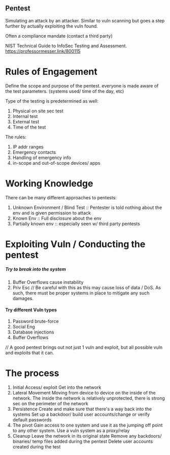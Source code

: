 
## Pentest
Simulating an attack by an attacker.
Similar to vuln scanning but goes a step further by actually exploiting the vuln found.

Often a compliance mandate (contact a third party)

NIST Technical Guide to InfoSec Testing and Assessment. 
https://professormesser.link/800115

# Rules of Engagement 
Define the scope and purpose of the pentest.
everyone is made aware of the test parameters. (systems used/ time of the day, etc)

Type of the testing is predetermined as well: 
1. Physical on site sec test
2. Internal test
3. External test
4. Time of the test

The rules:
1. IP addr ranges
2. Emergency contacts
3. Handling of emergency info
4. in-scope and out-of-scope devices/ apps

# Working Knowledge

There can be many different approaches to pentests:

1. Unknown Environment / Blind Test :: Pentester is told nothing about the env and is given permission to attack
2. Known Env :: Full disclosure about the env
3. Partially known env :: especially seen w/ third party pentests

# Exploiting Vuln / Conducting the pentest

##### Try to break into the system
1. Buffer Overflows cause instability
2. Priv Esc 
// Be careful with this as this may cause loss of data / DoS. As such, there must be proper systems in place to mitigate any such damages.

#### Try different Vuln types
1. Password brute-force
2. Social Eng
3. Database injections
4. Buffer Overflows

// A good pentest brings out not just 1 vuln and exploit, but all possible vuln and exploits that it can.

# The process

1. Initial Access/ exploit
		Get into the network
2. Lateral Movement
		Moving from device to device on the inside of the network.
		The inside the network is relatively unprotected, there is strong sec on the perimeter of the  network
3. Persistence
		Create and make sure that there's a way back into the systems
		Set up a backdoor/ build user accounts/change or verify default passwords
4. The pivot
		Gain access to one system and use it as the jumping off point to any other system.
		Use a vuln system as a proxy/relay
5. Cleanup
		Leave the network in its original state
		Remove any backdoors/ binaries/ temp files added during the pentest
		Delete user accounts created during the test


